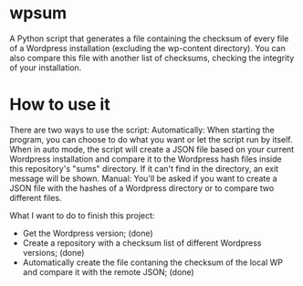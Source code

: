 # wpsum
A Python script that generates a file containing the checksum of every file of a Wordpress installation (excluding the wp-content directory). You can also compare this file with another list of checksums, checking the integrity of your installation.

# How to use it

There are two ways to use the script:
Automatically:
	When starting the program, you can choose to do what you want or let the script run by itself.
	When in auto mode, the script will create a JSON file based on your current Wordpress installation and compare it to the Wordpress hash files inside this repository's "sums" directory. If it can't find in the directory, an exit message will be shown.
Manual:
	You'll be asked if you want to create a JSON file with the hashes of a Wordpress directory or to compare two different files.

What I want to do to finish this project:
- Get the Wordpress version; (done)
- Create a repository with a checksum list of different Wordpress versions; (done)
- Automatically create the file contaning the checksum of the local WP and compare it with the remote JSON; (done)
